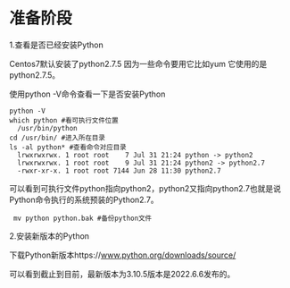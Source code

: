 # 准备阶段

1.查看是否已经安装Python

Centos7默认安装了python2.7.5 因为一些命令要用它比如yum 它使用的是python2.7.5。

使用python -V命令查看一下是否安装Python

    python -V
    which python #看可执行文件位置
      /usr/bin/python
    cd /usr/bin/ #进入所在目录
    ls -al python* #查看命令对应目录
      lrwxrwxrwx. 1 root root    7 Jul 31 21:24 python -> python2
      lrwxrwxrwx. 1 root root    9 Jul 31 21:24 python2 -> python2.7
      -rwxr-xr-x. 1 root root 7144 Jun 28 11:30 python2.7
   可以看到可执行文件python指向python2，python2又指向python2.7也就是说Python命令执行的系统预装的Python2.7。

     mv python python.bak #备份python文件
2.安装新版本的Python

下载Python新版本https://www.python.org/downloads/source/

可以看到截止到目前，最新版本为3.10.5版本是2022.6.6发布的。
